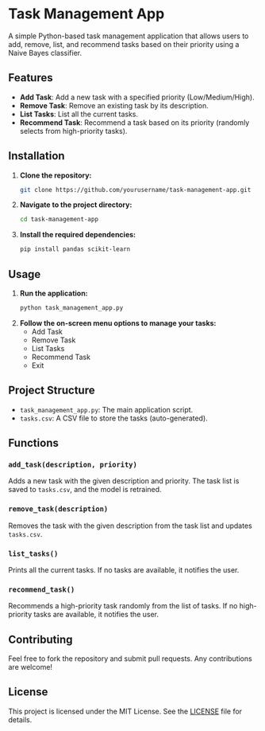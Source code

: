 # Task Management App

A simple Python-based task management application that allows users to add, remove, list, and recommend tasks based on their priority using a Naive Bayes classifier.

## Features

- **Add Task**: Add a new task with a specified priority (Low/Medium/High).
- **Remove Task**: Remove an existing task by its description.
- **List Tasks**: List all the current tasks.
- **Recommend Task**: Recommend a task based on its priority (randomly selects from high-priority tasks).

## Installation

1. **Clone the repository:**
    ```sh
    git clone https://github.com/yourusername/task-management-app.git
    ```
2. **Navigate to the project directory:**
    ```sh
    cd task-management-app
    ```
3. **Install the required dependencies:**
    ```sh
    pip install pandas scikit-learn
    ```

## Usage

1. **Run the application:**
    ```sh
    python task_management_app.py
    ```
2. **Follow the on-screen menu options to manage your tasks:**
    - Add Task
    - Remove Task
    - List Tasks
    - Recommend Task
    - Exit

## Project Structure

- `task_management_app.py`: The main application script.
- `tasks.csv`: A CSV file to store the tasks (auto-generated).

## Functions

### `add_task(description, priority)`

Adds a new task with the given description and priority. The task list is saved to `tasks.csv`, and the model is retrained.

### `remove_task(description)`

Removes the task with the given description from the task list and updates `tasks.csv`.

### `list_tasks()`

Prints all the current tasks. If no tasks are available, it notifies the user.

### `recommend_task()`

Recommends a high-priority task randomly from the list of tasks. If no high-priority tasks are available, it notifies the user.

## Contributing

Feel free to fork the repository and submit pull requests. Any contributions are welcome!

## License

This project is licensed under the MIT License. See the [LICENSE](LICENSE) file for details.

